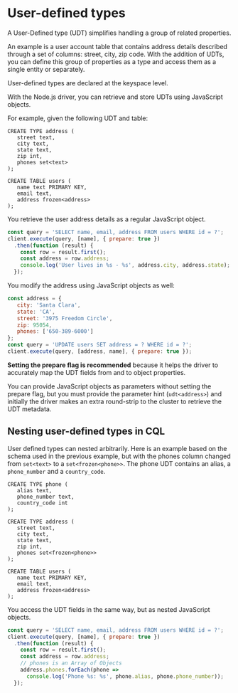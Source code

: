 # User-defined types

A User-Defined type (UDT) simplifies handling a group of related properties.

An example is a user account table that contains address details described through a set of columns: street, city, zip
code. With the addition of UDTs, you can define this group of properties as a type and access them as a single entity
or separately.

User-defined types are declared at the keyspace level.

With the Node.js driver, you can retrieve and store UDTs using JavaScript objects.

For example, given the following UDT and table:

```
CREATE TYPE address (
   street text,
   city text,
   state text,
   zip int,
   phones set<text>
);

CREATE TABLE users (
   name text PRIMARY KEY,
   email text,
   address frozen<address>
);
```

You retrieve the user address details as a regular JavaScript object.

```javascript
const query = 'SELECT name, email, address FROM users WHERE id = ?';
client.execute(query, [name], { prepare: true })
  .then(function (result) {
    const row = result.first();
    const address = row.address;
    console.log('User lives in %s - %s', address.city, address.state); 
  });
```

You modify the address using JavaScript objects as well:

```javascript
const address = {
   city: 'Santa Clara',
   state: 'CA',
   street: '3975 Freedom Circle',
   zip: 95054,
   phones: ['650-389-6000']
};
const query = 'UPDATE users SET address = ? WHERE id = ?';
client.execute(query, [address, name], { prepare: true });
```

**Setting the prepare flag is recommended** because it helps the driver to accurately map the UDT fields from and to
object properties.

You can provide JavaScript objects as parameters without setting the prepare flag, but you must provide the parameter
hint (`udt<address>`) and initially the driver makes an extra round-strip to the cluster to retrieve the UDT metadata.

## Nesting user-defined types in CQL 

User defined types can nested arbitrarily. Here is an example based on the schema used in the previous example, but
with the phones column changed from `set<text>` to a `set<frozen<phone>>`. The phone UDT contains an alias, a 
`phone_number` and a `country_code`.

```
CREATE TYPE phone ( 
   alias text,
   phone_number text, 
   country_code int
);

CREATE TYPE address (
   street text,
   city text,
   state text,
   zip int,
   phones set<frozen<phone>>
);

CREATE TABLE users (
   name text PRIMARY KEY,
   email text,
   address frozen<address>
);
```

You access the UDT fields in the same way, but as nested JavaScript objects.

```javascript
const query = 'SELECT name, email, address FROM users WHERE id = ?';
client.execute(query, [name], { prepare: true })
  .then(function (result) {
    const row = result.first();
    const address = row.address;
    // phones is an Array of Objects
    address.phones.forEach(phone => 
      console.log('Phone %s: %s', phone.alias, phone.phone_number));
  });
```
